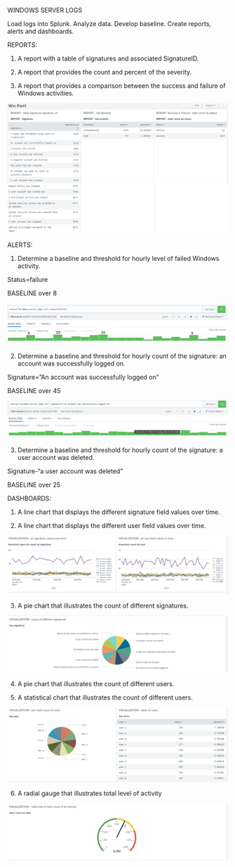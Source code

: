 WINDOWS SERVER LOGS 

Load logs into Splunk. Analyze data. Develop baseline. Create reports, alerts and dashboards.

REPORTS:
1.	A report with a table of signatures and associated SignatureID. 

2.	A report that provides the count and percent of the severity.

3.	A report that provides a comparison between the success and failure of Windows activities.

![Win 1 Log Report](https://github.com/collette269/Splunk_Master_of_the_SOC/blob/main/Win%201%20Log%20Reports.png)
![Win 1 Log Report Cont](https://github.com/collette269/Splunk_Master_of_the_SOC/blob/main/Win%201%20Log%20Reports%20Cont.png)

ALERTS:
1.	Determine a baseline and threshold for hourly level of failed Windows activity.

Status=failure

BASELINE over 8   

![Win 1 Alert 1](https://github.com/collette269/Splunk_Master_of_the_SOC/blob/main/Windows/Win%201%20Alert%201.PNG)

2.	Determine a baseline and threshold for hourly count of the signature: an account was successfully logged on.   

Signature=”An account was successfully logged on”

BASELINE over 45

![Win 1 Alert 2](https://github.com/collette269/Splunk_Master_of_the_SOC/blob/main/Windows/Win%201%20Alert%202.PNG)

3.	Determine a baseline and threshold for hourly count of the signature: a user account was deleted. 

Signature-“a user account was deleted”

BASELINE over 25

DASHBOARDS: 
1.	A line chart that displays the different signature field values over time.

2.	A line chart that displays the different user field values over time.

![Win 1 Log Visualization 1](https://github.com/collette269/Splunk_Master_of_the_SOC/blob/main/Win%201%20Log%20Visualization%201.png)

3.	A pie chart that illustrates the count of different signatures.

![Win 1 Log Visualization 2](https://github.com/collette269/Splunk_Master_of_the_SOC/blob/main/Win%201%20Log%20Visualization%202.png)

4.	A pie chart that illustrates the count of different users.

5.	A statistical chart that illustrates the count of different users.

![Win 1 Log Visualization 3](https://github.com/collette269/Splunk_Master_of_the_SOC/blob/main/Win%201%20Log%20Visualization%203.png)

6.	A radial gauge that illustrates total level of activity

![Win 1 Log Visualization 4](https://github.com/collette269/Splunk_Master_of_the_SOC/blob/main/Win%201%20Log%20Visualization%204.png)
